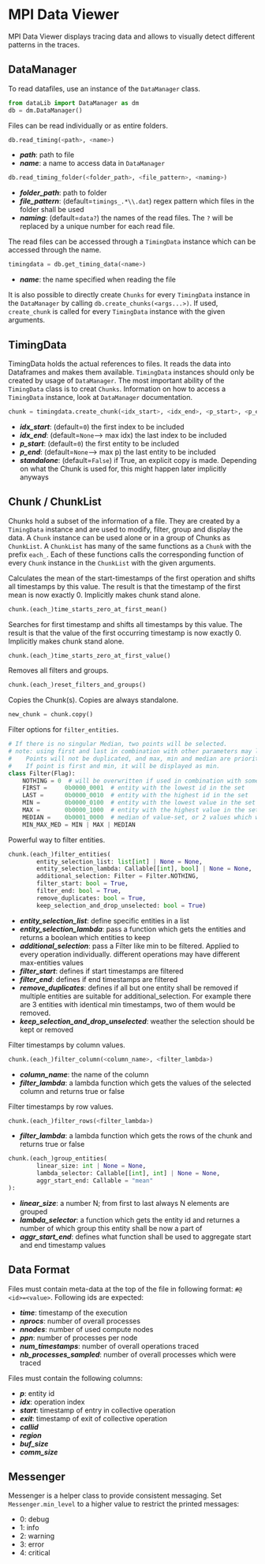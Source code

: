 # MPI Data Viewer

MPI Data Viewer displays tracing data and allows to visually detect different patterns in the traces.

## DataManager

To read datafiles, use an instance of the `DataManager` class.
```python
from dataLib import DataManager as dm
db = dm.DataManager()
```
Files can be read individually or as entire folders.


``` python
db.read_timing(<path>, <name>)
```
- ***path***: path to file
- ***name***: a name to access data in `DataManager`

``` python
db.read_timing_folder(<folder_path>, <file_pattern>, <naming>)
```
- ***folder_path***: path to folder
- ***file_pattern***: (default=`timings_.*\\.dat`) regex pattern which files in the folder shall be used
- ***naming***: (default=`data?`) the names of the read files. The `?` will be replaced by a unique number for each read file.

The read files can be accessed through a `TimingData` instance which can be accessed through the name.
```python
timingdata = db.get_timing_data(<name>)
```
- ***name***: the name specified when reading the file

It is also possible to directly create `Chunks` for every `TimingData` instance in the `DataManager` by calling `db.create_chunks(<args...>)`.
If used, `create_chunk` is called for every `TimingData` instance with the given arguments.


## TimingData

TimingData holds the actual references to files. 
It reads the data into Dataframes and makes them available.
`TimingData` instances should only be created by usage of `DataManager`.
The most important ability of the `TimingData` class is to creat `Chunks`.
Information on how to access a `TimingData` instance, look at `DataManager` documentation.

```python
chunk = timingdata.create_chunk(<idx_start>, <idx_end>, <p_start>, <p_end>, <standalone>)
```
- ***idx_start***: (default=`0`) the first index to be included
- ***idx_end***: (default=`None`--> max idx) the last index to be included
- ***p_start***: (default=`0`) the first entity to be included
- ***p_end***: (default=`None`--> max p) the last entity to be included
- ***standalone***: (default=`False`) if True, an explicit copy is made. Depending on what the Chunk is used for, this might happen later implicitly anyways

## Chunk / ChunkList

Chunks hold a subset of the information of a file.
They are created by a `TimingData` instance and are used to modify, filter, group and display the data.
A `Chunk` instance can be used alone or in a group of Chunks as `ChunkList`.
A `ChunkList` has many of the same functions as a `Chunk` with the prefix `each_`.
Each of these functions calls the corresponding function of every `Chunk` instance in the `ChunkList` with the given arguments.


Calculates the mean of the start-timestamps of the first operation and shifts all timestamps by this value. 
The result is that the timestamp of the first mean is now exactly 0. Implicitly makes chunk stand alone. 
```python
chunk.(each_)time_starts_zero_at_first_mean()
```

Searches for first timestamp and shifts all timestamps by this value. 
The result is that the value of the first occurring timestamp is now exactly 0. Implicitly makes chunk stand alone. 
```python
chunk.(each_)time_starts_zero_at_first_value()
```

Removes all filters and groups.
```python
chunk.(each_)reset_filters_and_groups()
```

Copies the Chunk(s). Copies are always standalone.
```python
new_chunk = chunk.copy()
```

Filter options for `filter_entities`.
```python
# If there is no singular Median, two points will be selected.
# note: using first and last in combination with other parameters may lead to errors.
#    Points will not be duplicated, and max, min and median are prioritized.
#    If point is first and min, it will be displayed as min.
class Filter(Flag):
    NOTHING = 0  # will be overwritten if used in combination with something else
    FIRST =     0b0000_0001  # entity with the lowest id in the set
    LAST =      0b0000_0010  # entity with the highest id in the set
    MIN =       0b0000_0100  # entity with the lowest value in the set
    MAX =       0b0000_1000  # entity with the highest value in the set
    MEDIAN =    0b0001_0000  # median of value-set, or 2 values which would be used to calculate median
    MIN_MAX_MED = MIN | MAX | MEDIAN
```

Powerful way to filter entities. 
```python
chunk.(each_)filter_entities(
        entity_selection_list: list[int] | None = None,
        entity_selection_lambda: Callable[[int], bool] | None = None,
        additional_selection: Filter = Filter.NOTHING,
        filter_start: bool = True,
        filter_end: bool = True,
        remove_duplicates: bool = True,
        keep_selection_and_drop_unselected: bool = True)
```
- ***entity_selection_list***: define specific entities in a list
- ***entity_selection_lambda***: pass a function which gets the entities and returns a boolean which entities to keep
- ***additional_selection***: pass a Filter like min to be filtered. Applied to every operation individually. different operations may have different max-entities values
- ***filter_start***: defines if start timestamps are filtered
- ***filter_end***: defines if end timestamps are filtered
- ***remove_duplicates***: defines if all but one entity shall be removed if multiple entities are suitable for additional_selection. For example there are 3 entities with identical min timestamps, two of them would be removed.
- ***keep_selection_and_drop_unselected***: weather the selection should be kept or removed

Filter timestamps by column values.
```python
chunk.(each_)filter_column(<column_name>, <filter_lambda>)
```
- ***column_name***: the name of the column
- ***filter_lambda***: a lambda function which gets the values of the selected column and returns true or false

Filter timestamps by row values.
```python
chunk.(each_)filter_rows(<filter_lambda>)
```
- ***filter_lambda***: a lambda function which gets the rows of the chunk and returns true or false


```python
chunk.(each_)group_entities(
        linear_size: int | None = None,  
        lambda_selector: Callable[[int], int] | None = None, 
        aggr_start_end: Callable = "mean"
):
```
- ***linear_size***: a number N; from first to last always N elements are grouped
- ***lambda_selector***: a function which gets the entity id and returnes a number of which group this entity shall be now a part of
- ***aggr_start_end***: defines what function shall be used to aggregate start and end timestamp values

## Data Format

Files must contain meta-data at the top of the file in following format: `#@ <id>=<value>`.
Following ids are expected:
- ***time***: timestamp of the execution
- ***nprocs***: number of overall processes
- ***nnodes***: number of used compute nodes
- ***ppn***: number of processes per node
- ***num_timestamps***: number of overall operations traced
- ***nb_processes_sampled***: number of overall processes which were traced

Files must contain the following columns:
- ***p***: entity id
- ***idx***: operation index
- ***start***: timestamp of entry in collective operation
- ***exit***: timestamp of exit of collective operation
- ***callid***
- ***region***
- ***buf_size***
- ***comm_size***

## Messenger

Messenger is a helper class to provide consistent messaging. 
Set `Messenger.min_level` to a higher value to restrict the printed messages:
- 0: debug
- 1: info
- 2: warning
- 3: error
- 4: critical
